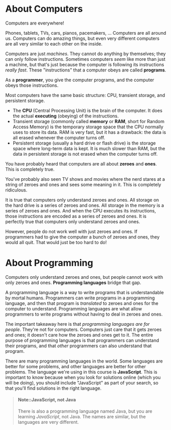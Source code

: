 # About Computers

Computers are everywhere!

Phones, tablets, TVs, cars, pianos, pacemakers, ... Computers are all around us. Computers can do amazing things, but even very different computers are all very similar to each other on the inside.

Computers are just _machines_. They cannot do anything by themselves; they can only follow instructions. Sometimes computers _seem_ like more than just a machine, but that's just because the computer is following its instructions _really fast_. These "instructions" that a computer obeys are called **programs**.

As a **programmer**, you give the computer programs, and the computer obeys those instructions.

Most computers have the same basic structure: CPU, transient storage, and persistent storage.

* The **CPU** \(Central Processing Unit\) is the brain of the computer. It does the actual **executing** \(obeying\) of the instructions.
* Transient storage \(commonly called **memory** or **RAM**, short for Random Access Memory\) is the temporary storage space that the CPU normally uses to store its data. RAM is very fast, but it has a drawback: the data is all erased whenever the computer turns off.
* Persistent storage \(usually a hard drive or flash drive\) is the storage space where long-term data is kept. It is much slower than RAM, but the data in persistent storage is not erased when the computer turns off.

You have probably heard that computers are all about **zeroes** and **ones**. This is completely true.

You've probably also seen TV shows and movies where the nerd stares at a string of zeroes and ones and sees some meaning in it. This is completely ridiculous.

It is true that computers only understand zeroes and ones. All storage on the hard drive is a series of zeroes and ones. All storage in the memory is a series of zeroes and ones. And when the CPU executes its instructions, those instructions are encoded as a series of zeroes and ones. It is perfectly true that computers only understand zeroes and ones.

However, people do not work well with just zeroes and ones. If programmers had to give the computer a bunch of zeroes and ones, they would all quit. That would just be too hard to do!

# About Programming

Computers only understand zeroes and ones, but people cannot work with only zeroes and ones. **Programming languages** bridge that gap.

A programming language is a way to write programs that is understandable by mortal humans. Programmers can write programs in a programming language, and then that program is _translated_ to zeroes and ones for the computer to understand. Programming languages are what allow programmers to write programs without having to deal in zeroes and ones.

The important takeaway here is that _programming languages are for people_. They're not for computers. Computers just care that it gets zeroes and ones; it doesn't care how the zeroes and ones get to it. The entire purpose of programming languages is that programmers can understand their programs, and that _other_ programmers can also understand that program.

There are many programming languages in the world. Some languages are better for some problems, and other languages are better for other problems. The language we're using in this course is **JavaScript**. This is important to know because when you look for solutions online \(which you will be doing\), you should include "JavaScript" as part of your search, so that you'll find solutions in the right language.

> #### Note::JavaScript, not Java
> There is also a programming language named Java, but you are learning *JavaScript*, not Java. The names are similar, but the languages are very different.
